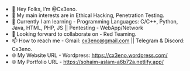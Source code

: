 - 👋 Hey Folks, I’m @Cx3eno.
- 👀 My main interests are in Ethical Hacking, Penetration Testing.
- 🌱 Currently I am learning - Programming Languages: C/C++, Python, Java, HTML, PHP, JS || Pentesting - WebApp/Network
- 🤝 Looking forward to collaborate on - Red Teaming.
- 📫 How to reach me - Gmail: cx3eno@gmail.com || Telegram & Discord: Cx3eno.
- 🌐 My Website URL - Wordpress: https://cx3eno.wordpress.com/
- 🌐 My Portfolio URL - https://sohaim-aslam-a6b72a.netlify.app/
<!---
Cx3eno/Cx3eno is a ✨ special ✨ repository because its `README.md` (this file) appears on your GitHub profile.
You can click the Preview link to take a look at your changes.
--->
